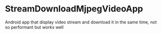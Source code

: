 # StreamDownloadMjpegVideoApp
Android app that display video stream and download it in the same time, not so performant but works well
